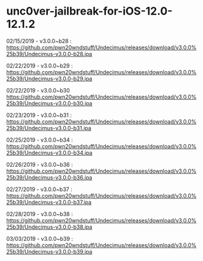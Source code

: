 # unc0ver-jailbreak-for-iOS-12.0-12.1.2

02/15/2019 - v3.0.0~b28 : 
https://github.com/pwn20wndstuff/Undecimus/releases/download/v3.0.0%25b39/Undecimus-v3.0.0-b28.ipa

02/22/2019 - v3.0.0~b29 :
https://github.com/pwn20wndstuff/Undecimus/releases/download/v3.0.0%25b39/Undecimus-v3.0.0-b29.ipa

02/22/2019 - v3.0.0~b30
https://github.com/pwn20wndstuff/Undecimus/releases/download/v3.0.0%25b39/Undecimus-v3.0.0-b30.ipa

02/23/2019 - v3.0.0~b31 :
https://github.com/pwn20wndstuff/Undecimus/releases/download/v3.0.0%25b39/Undecimus-v3.0.0-b31.ipa

02/25/2019 - v3.0.0~b34 :
https://github.com/pwn20wndstuff/Undecimus/releases/download/v3.0.0%25b39/Undecimus-v3.0.0-b34.ipa

02/26/2019 - v3.0.0~b36 :
https://github.com/pwn20wndstuff/Undecimus/releases/download/v3.0.0%25b39/Undecimus-v3.0.0-b36.ipa

02/27/2019 - v3.0.0~b37 :
https://github.com/pwn20wndstuff/Undecimus/releases/download/v3.0.0%25b39/Undecimus-v3.0.0-b37.ipa

02/28/2019 - v3.0.0~b38 :
https://github.com/pwn20wndstuff/Undecimus/releases/download/v3.0.0%25b39/Undecimus-v3.0.0-b38.ipa

03/03/2019 - v3.0.0~b39 :
https://github.com/pwn20wndstuff/Undecimus/releases/download/v3.0.0%25b39/Undecimus-v3.0.0-b39.ipa
